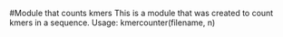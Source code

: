 #Module that counts kmers
This is a module that was created to count kmers in a sequence. Usage: kmercounter(filename, n)
 
